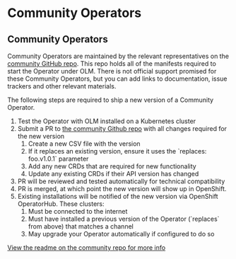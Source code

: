 # Community Operators

## Community Operators

Community Operators are maintained by the relevant representatives on the [community GitHub repo](https://github.com/operator-framework/community-operators). This repo holds all of the manifests required to start the Operator under OLM. There is not official support promised for these Community Operators, but you can add links to documentation, issue trackers and other relevant materials.

The following steps are required to ship a new version of a Community Operator.

1. Test the Operator with OLM installed on a Kubernetes cluster
2. Submit a PR to [the community Github repo](https://github.com/operator-framework/community-operators) with all changes required for the new version
   1. Create a new CSV file with the version
   2. If it replaces an existing version, ensure it uses the \`replaces: foo.v1.0.1\` parameter
   3. Add any new CRDs that are required for new functionality
   4. Update any existing CRDs if their API version has changed
3. PR will be reviewed and tested automatically for technical compatibility
4. PR is merged, at which point the new version will show up in OpenShift.
5. Existing installations will be notified of the new version via OpenShift OperatorHub. These clusters:
   1. Must be connected to the internet
   2. Must have installed a previous version of the Operator \(\`replaces\` from above\) that matches a channel
   3. May upgrade your Operator automatically if configured to do so

[View the readme on the community repo for more info](https://github.com/operator-framework/community-operators)

